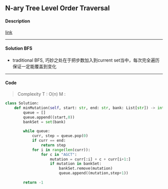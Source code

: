 ## N-ary Tree Level Order Traversal

#### Description

[link](https://leetcode.com/problems/minimum-genetic-mutation/)

---

#### Solution BFS

- traditional BFS, 巧妙之处在于把步数加入到current set当中，每次完全遍历保证一定能覆盖到变化

---

#### Code

> Complexity  T : O(n)   M : 

```python
class Solution:
    def minMutation(self, start: str, end: str, bank: List[str]) -> int:
        queue = []
        queue.append((start,0))
        bankSet = set(bank)
        
        while queue:
            curr, step = queue.pop(0)
            if curr == end:
                return step
            for i in range(len(curr)):
                for c in "AGCT":
                    mutation = curr[:i] + c + curr[i+1:]
                    if mutation in bankSet:
                        bankSet.remove(mutation)
                        queue.append((mutation,step+1))
                        
        return -1
```